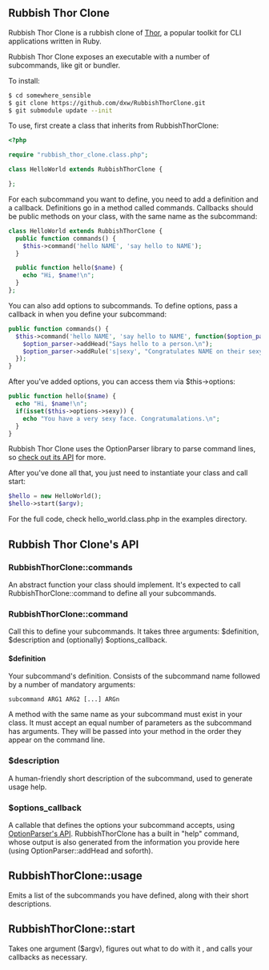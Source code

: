 ## Rubbish Thor Clone

Rubbish Thor Clone is a rubbish clone of [Thor](http://whatisthor.com/), a popular toolkit for CLI applications written in Ruby.

Rubbish Thor Clone exposes an executable with a number of subcommands, like git or bundler.

To install:

```bash
$ cd somewhere_sensible
$ git clone https://github.com/dxw/RubbishThorClone.git
$ git submodule update --init
```

To use, first create a class that inherits from RubbishThorClone:

```php
<?php

require "rubbish_thor_clone.class.php";

class HelloWorld extends RubbishThorClone {

};
```

For each subcommand you want to define, you need to add a definition and a callback. Definitions go in a method called commands. Callbacks should be public methods on your class, with the same name as the subcommand:

```php
class HelloWorld extends RubbishThorClone {
  public function commands() {
    $this->command('hello NAME', 'say hello to NAME');
  }

  public function hello($name) {
    echo "Hi, $name!\n";
  }
};
```

You can also add options to subcommands. To define options, pass a callback in when you define your subcommand:

```php
public function commands() {
  $this->command('hello NAME', 'say hello to NAME', function($option_parser) {
    $option_parser->addHead("Says hello to a person.\n");
    $option_parser->addRule('s|sexy', "Congratulates NAME on their sexy face");
  });
}
```

After you've added options, you can access them via $this->options:

```php
public function hello($name) {
  echo "Hi, $name!\n";
  if(isset($this->options->sexy)) {
    echo "You have a very sexy face. Congratumalations.\n";
  }
}
```

Rubbish Thor Clone uses the OptionParser library to parse command lines, so [check out its API](https://github.com/mjijackson/optionparser) for more.

After you've done all that, you just need to instantiate your class and call start:

```php
$hello = new HelloWorld();
$hello->start($argv);
```

For the full code, check hello_world.class.php in the examples directory.

## Rubbish Thor Clone's API

### RubbishThorClone::commands

An abstract function your class should implement. It's expected to call RubbishThorClone::command to define all your subcommands.

### RubbishThorClone::command

Call this to define your subcommands. It takes three arguments: $definition, $description and (optionally) $options_callback.

#### $definition

Your subcommand's definition. Consists of the subcommand name followed by a number of mandatory arguments:

```
subcommand ARG1 ARG2 [...] ARGn
```

A method with the same name as your subcommand must exist in your class. It must accept an equal number of parameters as the subcommand has arguments. They will be passed into your method in the order they appear on the command line.

### $description

A human-friendly short description of the subcommand, used to generate usage help.

### $options_callback

A callable that defines the options your subcommand accepts, using [OptionParser's API](https://github.com/mjijackson/optionparser). RubbishThorClone has a built in "help" command, whose output is also generated from the information you provide here (using OptionParser::addHead and soforth).

## RubbishThorClone::usage

Emits a list of the subcommands you have defined, along with their short descriptions.

## RubbishThorClone::start

Takes one argument ($argv), figures out what to do with it , and calls your callbacks as necessary.


